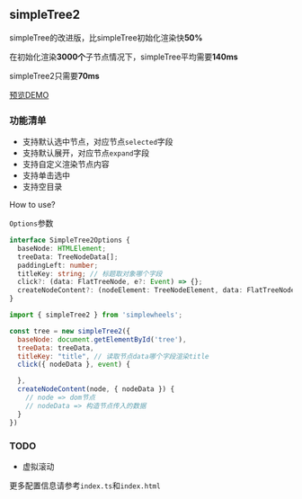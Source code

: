 ## simpleTree2

simpleTree的改进版，比simpleTree初始化渲染快**50%**

在初始化渲染**3000个**子节点情况下，simpleTree平均需要**140ms**

simpleTree2只需要**70ms**

[预览DEMO](http://shooterblog.site/create-simple-wheels/src/Tree2/index.html)

### 功能清单

- 支持默认选中节点，对应节点`selected`字段
- 支持默认展开，对应节点`expand`字段
- 支持自定义渲染节点内容
- 支持单击选中
- 支持空目录

How to use?

`Options`参数

```ts
interface SimpleTree2Options {
  baseNode: HTMLElement;
  treeData: TreeNodeData[];
  paddingLeft: number;
  titleKey: string; // 标题取对象哪个字段
  click?: (data: FlatTreeNode, e?: Event) => {};
  createNodeContent?: (nodeElement: TreeNodeElement, data: FlatTreeNode) => void;
}
```

```javascript
import { simpleTree2 } from 'simplewheels';

const tree = new simpleTree2({
  baseNode: document.getElementById('tree'),
  treeData: treeData,
  titleKey: "title", // 读取节点data哪个字段渲染title
  click({ nodeData }, event) {

  },
  createNodeContent(node, { nodeData }) {
    // node => dom节点
    // nodeData => 构造节点传入的数据
  }
})
```

### TODO

- 虚拟滚动

更多配置信息请参考`index.ts`和`index.html`
